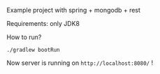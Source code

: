 Example project with spring + mongodb + rest

Requirements: only JDK8

How to run?

`./gradlew bootRun`

Now server is running on `http://localhost:8080/` !
